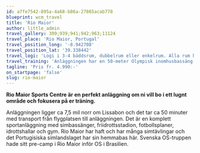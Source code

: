 ```yaml
---
id: a7fe7542-895a-4a68-b86a-27865acab778
blueprint: wcm_travel
title: 'Rio Maior'
author: little_admin
travel_gallery: 309;939;941;942;963;11124
travel_place: 'Rio Maior, Portugal'
travel_position_long: '-8.942708'
travel_position_lat: '39.338442'
travel_logi: 'Logi i 3-4 bäddsrum, dubbelrum eller enkelrum. Alla rum har dusch/WC, AC, mini-bar, telefon, Wi-Fi och TV. På anläggningen finns det även en bar/cafeteria samt en restaurang där era måltider serveras.'
travel_training: 'Anläggningen har en 50-meter Olympisk inomhusbassäng med 10 banor, 25-meter inomhusbassäng med 6 banor och en utomhus simhoppbassäng. Det finns även ett gym på simanläggningen med VASA träningsmaskiner. Det finns möjlighet och utrustning att filma under vattnet under träningspassen mot en extra avgift.'
tagline: 'Pris fr. 4.990:-'
on_startpage: 'false'
slug: rio-maior
---
```

<p><strong>Rio Maior Sports Centre är en perfekt anläggning om ni vill bo i ett lugnt område och fokusera på er träning.</strong></p>
<p>Anläggningen ligger ca 7,5 mil norr om Lissabon och det tar ca 50 minuter med transport från flygplatsen till anläggningen. Det är en komplett sportanläggning med simbassänger, friidrottsstadion, fotbollsplaner, idrottshallar och gym. Rio Maior har haft och har många simtävlingar och det Portugisiska simlandslaget har sin hemmabas här. Svenska OS-truppen hade sitt pre-camp i Rio Maior inför OS i Brasilien.</p>
